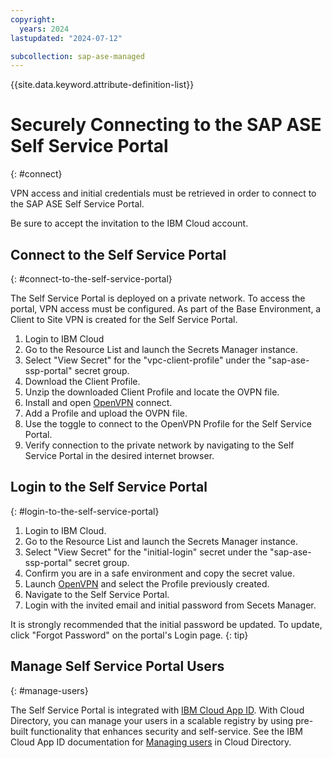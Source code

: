 ```yaml
---
copyright:
  years: 2024
lastupdated: "2024-07-12"

subcollection: sap-ase-managed
---
```


{{site.data.keyword.attribute-definition-list}}

# Securely Connecting to the SAP ASE Self Service Portal
{: #connect}

VPN access and initial credentials must be retrieved in order to connect to the SAP ASE Self Service Portal.

Be sure to accept the invitation to the IBM Cloud account.

## Connect to the Self Service Portal
{: #connect-to-the-self-service-portal}

The Self Service Portal is deployed on a private network. To access the portal, VPN access must be configured. As part of the Base Environment, a Client to Site VPN is created for the Self Service Portal.

1. Login to IBM Cloud
2. Go to the Resource List and launch the Secrets Manager instance.
3. Select "View Secret" for the "vpc-client-profile" under the "sap-ase-ssp-portal" secret group.
4. Download the Client Profile.
5. Unzip the downloaded Client Profile and locate the OVPN file.
6. Install and open [OpenVPN](https://openvpn.net/) connect.
7. Add a Profile and upload the OVPN file.
8. Use the toggle to connect to the OpenVPN Profile for the Self Service Portal.
9. Verify connection to the private network by navigating to the Self Service Portal in the desired internet browser.

## Login to the Self Service Portal
{: #login-to-the-self-service-portal}

1. Login to IBM Cloud.
2. Go to the Resource List and launch the Secrets Manager instance.
3. Select "View Secret" for the "initial-login" secret under the "sap-ase-ssp-portal" secret group.
4. Confirm you are in a safe environment and copy the secret value.
5. Launch [OpenVPN](https://openvpn.net/) and select the Profile previously created.
6. Navigate to the Self Service Portal.
7. Login with the invited email and initial password from Secets Manager.

It is strongly recommended that the initial password be updated. To update, click "Forgot Password" on the portal's Login page.
{: tip}

## Manage Self Service Portal Users
{: #manage-users}

The Self Service Portal is integrated with [IBM Cloud App ID](https://www.ibm.com/products/app-id). With Cloud Directory, you can manage your users in a scalable registry by using pre-built functionality that enhances security and self-service. See the IBM Cloud App ID documentation for [Managing users](https://cloud.ibm.com/docs/appid?topic=appid-cd-users) in Cloud Directory.
